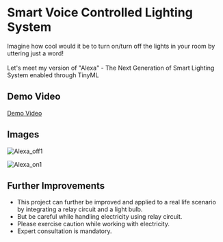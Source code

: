 # Smart Voice Controlled Lighting System

Imagine how cool would it be to turn on/turn off the lights in your room by uttering just a word!<br><br>
Let's meet my version of "Alexa" - The Next Generation of Smart Lighting System enabled through TinyML

## Demo Video 

[Demo Video](https://youtu.be/wJtZ3_52jfU)

## Images

![Alexa_off1](https://user-images.githubusercontent.com/70901321/151649268-b4c21db2-c882-4b76-8edd-7712548033cc.jpg)

![Alexa_on1](https://user-images.githubusercontent.com/70901321/151649280-e7ef6332-af0e-4efe-9f2e-5fea73581b80.jpg)

## Further Improvements

* This project can further be improved and applied to a real life scenario by integrating a relay circuit and a light bulb. 
* But be careful while handling electricity using relay circuit.
* Please exercise caution while working with electricity.
* Expert consultation is mandatory. 



